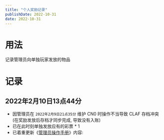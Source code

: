 ```yaml
---
title: "个人奖励记录"
publishDate: 2022-10-31
date: 2022-10-31
---
```


# 用法
记录管理员向单独玩家发放的物品
# 记录
## 2022年2月10日13点44分

- 因管理员在 `2022年2月9日21点35分` 维护 CN0 时操作不当导致 CLAF 存档冲突(在奖励发放后存档才同步完成, 导致没有入账)
- 已在此时刻单独发放应有的彩票 * 1
- 已着重更新《[管理员操作手册](https://www.yuque.com/zhaozisong/rwr-gfl-imba/pk304b)》内容: 
